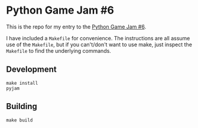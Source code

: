 # Python Game Jam #6

This is the repo for my entry to the [Python Game Jam #6](https://itch.io/jam/python-game-jam-6).

I have included a `Makefile` for convenience. The instructions are all assume use of the `Makefile`, but if you can't/don't want to use make, just inspect the `Makefile` to find the underlying commands.

## Development

```
make install
pyjam
```

## Building

```
make build
```
